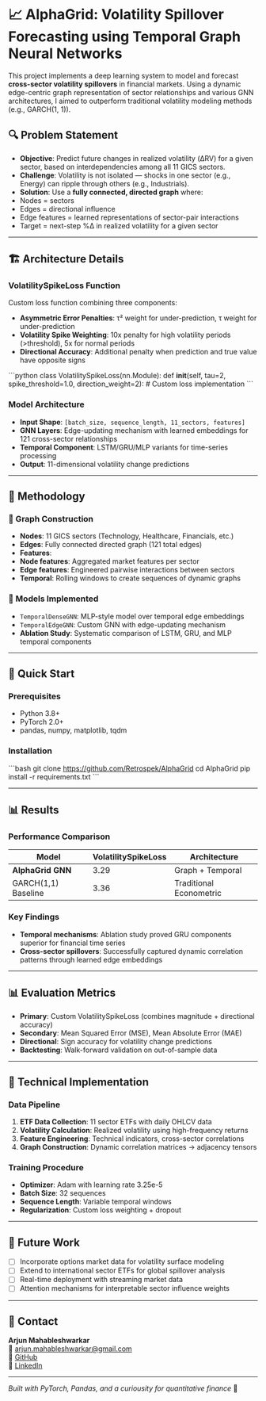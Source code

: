 # 📈 AlphaGrid: Volatility Spillover Forecasting using Temporal Graph Neural Networks

This project implements a deep learning system to model and forecast **cross-sector volatility spillovers** in financial markets. Using a dynamic edge-centric graph representation of sector relationships and various GNN architectures, I aimed to outperform traditional volatility modeling methods (e.g., GARCH(1, 1)).

## 🔍 Problem Statement

- **Objective**: Predict future changes in realized volatility (ΔRV) for a given sector, based on interdependencies among all 11 GICS sectors.
- **Challenge**: Volatility is not isolated — shocks in one sector (e.g., Energy) can ripple through others (e.g., Industrials).
- **Solution**: Use a **fully connected, directed graph** where:
 - Nodes = sectors
 - Edges = directional influence
 - Edge features = learned representations of sector-pair interactions
 - Target = next-step %Δ in realized volatility for a given sector

---

## 🏗️ Architecture Details

### VolatilitySpikeLoss Function
Custom loss function combining three components:
- **Asymmetric Error Penalties**: τ² weight for under-prediction, τ weight for under-prediction
- **Volatility Spike Weighting**: 10x penalty for high volatility periods (>threshold), 5x for normal periods
- **Directional Accuracy**: Additional penalty when prediction and true value have opposite signs

\```python
class VolatilitySpikeLoss(nn.Module):
   def __init__(self, tau=2, spike_threshold=1.0, direction_weight=2):
       # Custom loss implementation
\```

### Model Architecture
- **Input Shape**: `[batch_size, sequence_length, 11_sectors, features]`
- **GNN Layers**: Edge-updating mechanism with learned embeddings for 121 cross-sector relationships
- **Temporal Component**: LSTM/GRU/MLP variants for time-series processing
- **Output**: 11-dimensional volatility change predictions

---

## 🧠 Methodology

### 🧱 Graph Construction
- **Nodes**: 11 GICS sectors (Technology, Healthcare, Financials, etc.)
- **Edges**: Fully connected directed graph (121 total edges)
- **Features**:
 - **Node features**: Aggregated market features per sector
 - **Edge features**: Engineered pairwise interactions between sectors
 - **Temporal**: Rolling windows to create sequences of dynamic graphs

### 🧠 Models Implemented
- `TemporalDenseGNN`: MLP-style model over temporal edge embeddings
- `TemporalEdgeGNN`: Custom GNN with edge-updating mechanism
- **Ablation Study**: Systematic comparison of LSTM, GRU, and MLP temporal components

---

## 🚀 Quick Start

### Prerequisites
- Python 3.8+
- PyTorch 2.0+
- pandas, numpy, matplotlib, tqdm

### Installation
\```bash
git clone https://github.com/Retrospek/AlphaGrid
cd AlphaGrid
pip install -r requirements.txt
\```

---

## 📊 Results

### Performance Comparison
| Model | VolatilitySpikeLoss| Architecture
|-------|--------------------|---------------------
| **AlphaGrid GNN** | 3.29 | Graph + Temporal
| GARCH(1,1) Baseline | 3.36 | Traditional Econometric

### Key Findings
- **Temporal mechanisms**: Ablation study proved GRU components superior for financial time series
- **Cross-sector spillovers**: Successfully captured dynamic correlation patterns through learned edge embeddings

---

## 📊 Evaluation Metrics

- **Primary**: Custom VolatilitySpikeLoss (combines magnitude + directional accuracy)
- **Secondary**: Mean Squared Error (MSE), Mean Absolute Error (MAE)
- **Directional**: Sign accuracy for volatility change predictions
- **Backtesting**: Walk-forward validation on out-of-sample data

---

## 🔬 Technical Implementation

### Data Pipeline
1. **ETF Data Collection**: 11 sector ETFs with daily OHLCV data
2. **Volatility Calculation**: Realized volatility using high-frequency returns
3. **Feature Engineering**: Technical indicators, cross-sector correlations
4. **Graph Construction**: Dynamic correlation matrices → adjacency tensors

### Training Procedure
- **Optimizer**: Adam with learning rate 3.25e-5
- **Batch Size**: 32 sequences
- **Sequence Length**: Variable temporal windows
- **Regularization**: Custom loss weighting + dropout

---

## 🚀 Future Work

- [ ] Incorporate options market data for volatility surface modeling
- [ ] Extend to international sector ETFs for global spillover analysis  
- [ ] Real-time deployment with streaming market data
- [ ] Attention mechanisms for interpretable sector influence weights

---

## 📧 Contact

**Arjun Mahableshwarkar**  
📧 arjun.mahableshwarkar@gmail.com  
🐙 [GitHub](https://github.com/Retrospek)  
💼 [LinkedIn](https://linkedin.com/in/arjun-mahableshwarkar)

---

*Built with PyTorch, Pandas, and a curiousity for quantitative finance* 🚀
